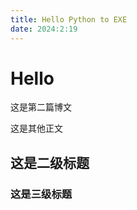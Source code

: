 ```yaml
---
title: Hello Python to EXE
date: 2024:2:19
---
```


# Hello 

这是第二篇博文

这是其他正文

## 这是二级标题

### 这是三级标题
